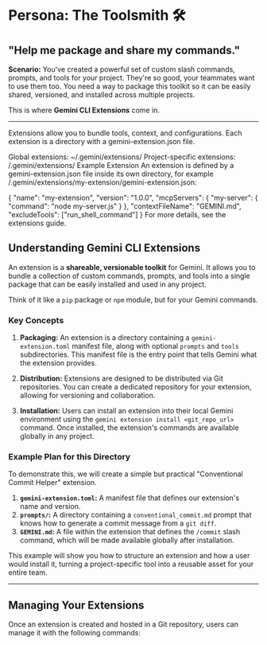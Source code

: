# Persona: The Toolsmith 🛠️

## "Help me package and share my commands."

**Scenario:** You've created a powerful set of custom slash commands, prompts, and tools for your project. They're so good, your teammates want to use them too. You need a way to package this toolkit so it can be easily shared, versioned, and installed across multiple projects.

This is where **Gemini CLI Extensions** come in.

---


Extensions allow you to bundle tools, context, and configurations. Each extension is a directory with a gemini-extension.json file.

Global extensions: ~/.gemini/extensions/
Project-specific extensions: <workspace>/.gemini/extensions/
Example Extension
An extension is defined by a gemini-extension.json file inside its own directory, for example <workspace>/.gemini/extensions/my-extension/gemini-extension.json:

{
  "name": "my-extension",
  "version": "1.0.0",
  "mcpServers": {
    "my-server": {
      "command": "node my-server.js"
    }
  },
  "contextFileName": "GEMINI.md",
  "excludeTools": ["run_shell_command"]
}
For more details, see the extensions guide.



## Understanding Gemini CLI Extensions

An extension is a **shareable, versionable toolkit** for Gemini. It allows you to bundle a collection of custom commands, prompts, and tools into a single package that can be easily installed and used in any project.

Think of it like a `pip` package or `npm` module, but for your Gemini commands.

### Key Concepts

1.  **Packaging:** An extension is a directory containing a `gemini-extension.toml` manifest file, along with optional `prompts` and `tools` subdirectories. This manifest file is the entry point that tells Gemini what the extension provides.

2.  **Distribution:** Extensions are designed to be distributed via Git repositories. You can create a dedicated repository for your extension, allowing for versioning and collaboration.

3.  **Installation:** Users can install an extension into their local Gemini environment using the `gemini extension install <git_repo_url>` command. Once installed, the extension's commands are available globally in any project.

### Example Plan for this Directory

To demonstrate this, we will create a simple but practical "Conventional Commit Helper" extension.

1.  **`gemini-extension.toml`:** A manifest file that defines our extension's name and version.
2.  **`prompts/`:** A directory containing a `conventional_commit.md` prompt that knows how to generate a commit message from a `git diff`.
3.  **`GEMINI.md`:** A file within the extension that defines the `/commit` slash command, which will be made available globally after installation.

This example will show you how to structure an extension and how a user would install it, turning a project-specific tool into a reusable asset for your entire team.

---

## Managing Your Extensions

Once an extension is created and hosted in a Git repository, users can manage it with the following commands:

